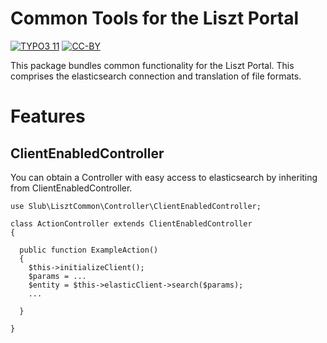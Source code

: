 Common Tools for the Liszt Portal
=================================

[![TYPO3 11](https://img.shields.io/badge/TYPO3-11-orange.svg)](https://get.typo3.org/version/11)
[![CC-BY](https://img.shields.io/github/license/dikastes/liszt_common)](https://github.com/dikastes/liszt_common/blob/main/LICENSE)

This package bundles common functionality for the Liszt Portal.
This comprises the elasticsearch connection and translation of file formats.

# Features

## ClientEnabledController

You can obtain a Controller with easy access to elasticsearch by inheriting from ClientEnabledController.

    use Slub\LisztCommon\Controller\ClientEnabledController;

    class ActionController extends ClientEnabledController
    {
    
      public function ExampleAction()
      {
        $this->initializeClient();
        $params = ...
        $entity = $this->elasticClient->search($params);
        ...
        
      }

    }
        
